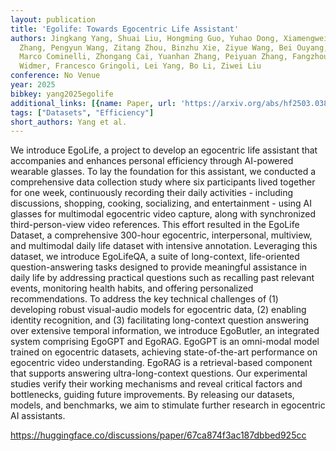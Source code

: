 ```yaml
---
layout: publication
title: 'Egolife: Towards Egocentric Life Assistant'
authors: Jingkang Yang, Shuai Liu, Hongming Guo, Yuhao Dong, Xiamengwei Zhang, Sicheng
  Zhang, Pengyun Wang, Zitang Zhou, Binzhu Xie, Ziyue Wang, Bei Ouyang, Zhengyu Lin,
  Marco Cominelli, Zhongang Cai, Yuanhan Zhang, Peiyuan Zhang, Fangzhou Hong, Joerg
  Widmer, Francesco Gringoli, Lei Yang, Bo Li, Ziwei Liu
conference: No Venue
year: 2025
bibkey: yang2025egolife
additional_links: [{name: Paper, url: 'https://arxiv.org/abs/hf2503.03803'}]
tags: ["Datasets", "Efficiency"]
short_authors: Yang et al.
---
```

We introduce EgoLife, a project to develop an egocentric life assistant that accompanies and enhances personal efficiency through AI-powered wearable glasses. To lay the foundation for this assistant, we conducted a comprehensive data collection study where six participants lived together for one week, continuously recording their daily activities - including discussions, shopping, cooking, socializing, and entertainment - using AI glasses for multimodal egocentric video capture, along with synchronized third-person-view video references. This effort resulted in the EgoLife Dataset, a comprehensive 300-hour egocentric, interpersonal, multiview, and multimodal daily life dataset with intensive annotation. Leveraging this dataset, we introduce EgoLifeQA, a suite of long-context, life-oriented question-answering tasks designed to provide meaningful assistance in daily life by addressing practical questions such as recalling past relevant events, monitoring health habits, and offering personalized recommendations. To address the key technical challenges of (1) developing robust visual-audio models for egocentric data, (2) enabling identity recognition, and (3) facilitating long-context question answering over extensive temporal information, we introduce EgoButler, an integrated system comprising EgoGPT and EgoRAG. EgoGPT is an omni-modal model trained on egocentric datasets, achieving state-of-the-art performance on egocentric video understanding. EgoRAG is a retrieval-based component that supports answering ultra-long-context questions. Our experimental studies verify their working mechanisms and reveal critical factors and bottlenecks, guiding future improvements. By releasing our datasets, models, and benchmarks, we aim to stimulate further research in egocentric AI assistants.

https://huggingface.co/discussions/paper/67ca874f3ac187dbbed925cc